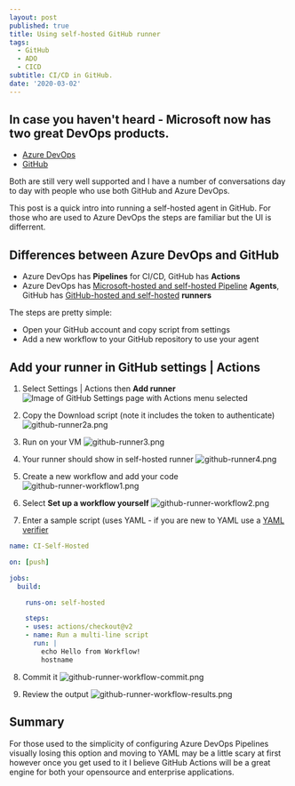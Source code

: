 ```yaml
---
layout: post
published: true
title: Using self-hosted GitHub runner
tags:
  - GitHub
  - ADO
  - CICD
subtitle: CI/CD in GitHub.
date: '2020-03-02'
---
```

## In case you haven't heard - Microsoft now has two great DevOps products. 
- [Azure DevOps](https://azure.microsoft.com/en-us/services/devops/)
- [GitHub](https://azure.microsoft.com/en-us/solutions/devops/#github)

Both are still very well supported and I have a number of conversations day to day with people who use both GitHub and Azure DevOps.

This post is a quick intro into running a self-hosted agent in GitHub. For those who are used to Azure DevOps the steps are familiar but the UI is differrent. 

## Differences between Azure DevOps and GitHub
- Azure DevOps has **Pipelines** for CI/CD, GitHub has **Actions**
- Azure DevOps has [Microsoft-hosted and self-hosted Pipeline](https://docs.microsoft.com/en-us/azure/devops/pipelines/agents/agents?view=azure-devops&tabs=browser) **Agents**, GitHub has [GitHub-hosted and self-hosted](https://help.github.com/en/actions/hosting-your-own-runners/about-self-hosted-runners) **runners**

The steps are pretty simple:
- Open your GitHub account and copy script from settings
- Add a new workflow to your GitHub repository to use your agent

## Add your runner in GitHub settings | Actions
1) Select Settings | Actions then **Add runner**
![Image of GitHub Settings page with Actions menu selected]({{site.baseurl}}/img/github-runner.png)

2) Copy the Download script (note it includes the token to authenticate)
![github-runner2a.png]({{site.baseurl}}/img/github-runner2a.png)

3) Run on your VM
![github-runner3.png]({{site.baseurl}}/img/github-runner3.png)

4) Your runner should show in self-hosted runner
![github-runner4.png]({{site.baseurl}}/img/github-runner4.png)

5) Create a new workflow and add your code
![github-runner-workflow1.png]({{site.baseurl}}/img/github-runner-workflow1.png)

6) Select **Set up a workflow yourself**
![github-runner-workflow2.png]({{site.baseurl}}/img/github-runner-workflow2.png)

7) Enter a sample script (uses YAML - if you are new to YAML use a [YAML verifier](https://codebeautify.org/yaml-validator/)

```yaml
name: CI-Self-Hosted

on: [push]

jobs:
  build:

    runs-on: self-hosted

    steps:
    - uses: actions/checkout@v2
    - name: Run a multi-line script
      run: |
        echo Hello from Workflow!
        hostname
```

8) Commit it
![github-runner-workflow-commit.png]({{site.baseurl}}/img/github-runner-workflow-commit.png)

9) Review the output
![github-runner-workflow-results.png]({{site.baseurl}}/img/github-runner-workflow-results.png)

## Summary
For those used to the simplicity of configuring Azure DevOps Pipelines visually losing this option and moving to YAML may be a little scary at first however once you get used to it I believe GitHub Actions will be a great engine for both your opensource and enterprise applications.
